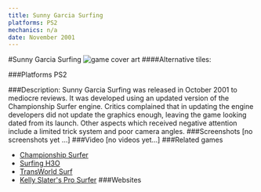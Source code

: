 ```yaml
---
title: Sunny Garcia Surfing
platforms: PS2
mechanics: n/a
date: November 2001
---
```

#Sunny Garcia Surfing
![game cover art](//images.igdb.com/igdb/image/upload/t_cover_big/vrfn8jzbraadxhwx3lts.jpg "Logo Title Text 1")
####Alternative tiles:

###Platforms
PS2

###Description:
Sunny Garcia Surfing was released in October 2001 to mediocre reviews. It was developed using an updated version of the Championship Surfer engine. Critics complained that in updating the engine developers did not update the graphics enough, leaving the game looking dated from its launch. Other aspects which received negative attention include a limited trick system and poor camera angles.
###Screenshots
[no screenshots yet ...]
###Video
[no videos yet...]
###Related games
* [Championship Surfer](/games/championship-surfer-6722/)
* [Surfing H3O](/games/surfing-h3o-43344/)
* [TransWorld Surf](/games/transworld-surf-4209/)
* [Kelly Slater's Pro Surfer](/games/kelly-slater-s-pro-surfer-3963/)
###Websites


